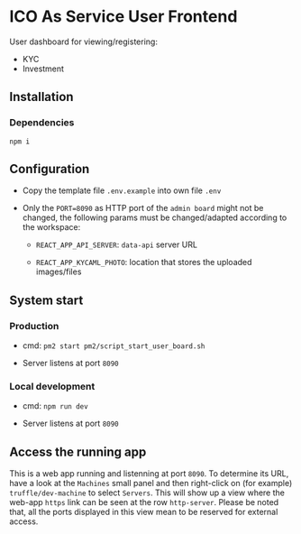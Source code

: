 # ICO As Service User Frontend

User dashboard for viewing/registering:

  - KYC
  - Investment

## Installation 

### Dependencies

`npm i`

## Configuration

  - Copy the template file `.env.example` into own file `.env`

  - Only the `PORT=8090` as HTTP port of the `admin board` might not be changed, the following params must be changed/adapted according to the workspace: 

    - `REACT_APP_API_SERVER`: `data-api` server URL

    - `REACT_APP_KYCAML_PHOTO`: location that stores the uploaded images/files

## System start

### Production

  - cmd: `pm2 start pm2/script_start_user_board.sh`

  - Server listens at port `8090`

### Local development

  - cmd: `npm run dev`

  - Server listens at port `8090`

## Access the running app

This is a web app running and listenning at port `8090`.
To determine its URL, have a look at the `Machines` small panel and then right-click on (for example) `truffle/dev-machine` to select `Servers`. This will show up a view where the web-app `https` link can be seen at the
row `http-server`. Please be noted that, all the ports displayed in this view mean to be reserved for external access.

